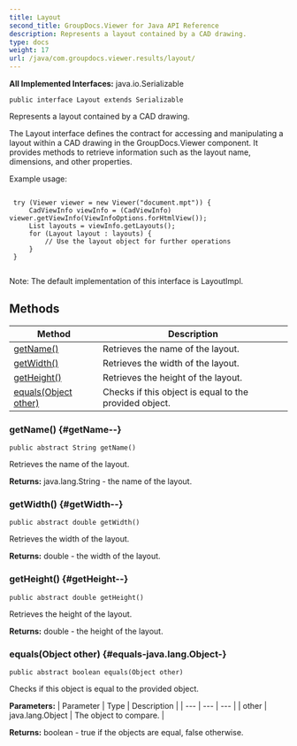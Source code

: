 ```yaml
---
title: Layout
second_title: GroupDocs.Viewer for Java API Reference
description: Represents a layout contained by a CAD drawing.
type: docs
weight: 17
url: /java/com.groupdocs.viewer.results/layout/
---
```

**All Implemented Interfaces:**
java.io.Serializable
```
public interface Layout extends Serializable
```

Represents a layout contained by a CAD drawing.

The Layout interface defines the contract for accessing and manipulating a layout within a CAD drawing in the GroupDocs.Viewer component. It provides methods to retrieve information such as the layout name, dimensions, and other properties.

Example usage:

```

 try (Viewer viewer = new Viewer("document.mpt")) {
     CadViewInfo viewInfo = (CadViewInfo) viewer.getViewInfo(ViewInfoOptions.forHtmlView());
     List layouts = viewInfo.getLayouts();
     for (Layout layout : layouts) {
         // Use the layout object for further operations
     }
 }
 
```

Note: The default implementation of this interface is LayoutImpl.
## Methods

| Method | Description |
| --- | --- |
| [getName()](#getName--) | Retrieves the name of the layout. |
| [getWidth()](#getWidth--) | Retrieves the width of the layout. |
| [getHeight()](#getHeight--) | Retrieves the height of the layout. |
| [equals(Object other)](#equals-java.lang.Object-) | Checks if this object is equal to the provided object. |
### getName() {#getName--}
```
public abstract String getName()
```


Retrieves the name of the layout.

**Returns:**
java.lang.String - the name of the layout.
### getWidth() {#getWidth--}
```
public abstract double getWidth()
```


Retrieves the width of the layout.

**Returns:**
double - the width of the layout.
### getHeight() {#getHeight--}
```
public abstract double getHeight()
```


Retrieves the height of the layout.

**Returns:**
double - the height of the layout.
### equals(Object other) {#equals-java.lang.Object-}
```
public abstract boolean equals(Object other)
```


Checks if this object is equal to the provided object.

**Parameters:**
| Parameter | Type | Description |
| --- | --- | --- |
| other | java.lang.Object | The object to compare. |

**Returns:**
boolean -  true  if the objects are equal,  false  otherwise.
